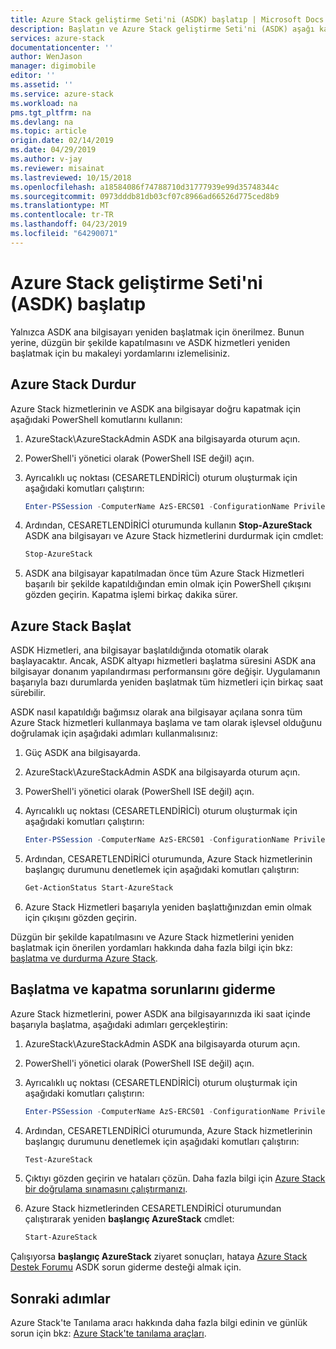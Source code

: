 ```yaml
---
title: Azure Stack geliştirme Seti'ni (ASDK) başlatıp | Microsoft Docs
description: Başlatın ve Azure Stack geliştirme Seti'ni (ASDK) aşağı kapatma hakkında bilgi edinin.
services: azure-stack
documentationcenter: ''
author: WenJason
manager: digimobile
editor: ''
ms.assetid: ''
ms.service: azure-stack
ms.workload: na
pms.tgt_pltfrm: na
ms.devlang: na
ms.topic: article
origin.date: 02/14/2019
ms.date: 04/29/2019
ms.author: v-jay
ms.reviewer: misainat
ms.lastreviewed: 10/15/2018
ms.openlocfilehash: a18584086f74788710d31777939e99d35748344c
ms.sourcegitcommit: 0973dddb81db03cf07c8966ad66526d775ced8b9
ms.translationtype: MT
ms.contentlocale: tr-TR
ms.lasthandoff: 04/23/2019
ms.locfileid: "64290071"
---
```

# <a name="start-and-stop-the-azure-stack-development-kit-asdk"></a>Azure Stack geliştirme Seti'ni (ASDK) başlatıp
Yalnızca ASDK ana bilgisayarı yeniden başlatmak için önerilmez. Bunun yerine, düzgün bir şekilde kapatılmasını ve ASDK hizmetleri yeniden başlatmak için bu makaleyi yordamlarını izlemelisiniz. 

## <a name="stop-azure-stack"></a>Azure Stack Durdur 
Azure Stack hizmetlerinin ve ASDK ana bilgisayar doğru kapatmak için aşağıdaki PowerShell komutlarını kullanın:

1. AzureStack\AzureStackAdmin ASDK ana bilgisayarda oturum açın.
2. PowerShell'i yönetici olarak (PowerShell ISE değil) açın.
3. Ayrıcalıklı uç noktası (CESARETLENDİRİCİ) oturum oluşturmak için aşağıdaki komutları çalıştırın: 

   ```powershell
   Enter-PSSession -ComputerName AzS-ERCS01 -ConfigurationName PrivilegedEndpoint
   ```
4. Ardından, CESARETLENDİRİCİ oturumunda kullanın **Stop-AzureStack** ASDK ana bilgisayarı ve Azure Stack hizmetlerini durdurmak için cmdlet:

   ```powershell
   Stop-AzureStack
   ```
5. ASDK ana bilgisayar kapatılmadan önce tüm Azure Stack Hizmetleri başarılı bir şekilde kapatıldığından emin olmak için PowerShell çıkışını gözden geçirin. Kapatma işlemi birkaç dakika sürer.

## <a name="start-azure-stack"></a>Azure Stack Başlat 
ASDK Hizmetleri, ana bilgisayar başlatıldığında otomatik olarak başlayacaktır. Ancak, ASDK altyapı hizmetleri başlatma süresini ASDK ana bilgisayar donanım yapılandırması performansını göre değişir. Uygulamanın başarıyla bazı durumlarda yeniden başlatmak tüm hizmetleri için birkaç saat sürebilir.

ASDK nasıl kapatıldığı bağımsız olarak ana bilgisayar açılana sonra tüm Azure Stack hizmetleri kullanmaya başlama ve tam olarak işlevsel olduğunu doğrulamak için aşağıdaki adımları kullanmalısınız: 

1. Güç ASDK ana bilgisayarda. 
2. AzureStack\AzureStackAdmin ASDK ana bilgisayarda oturum açın.
3. PowerShell'i yönetici olarak (PowerShell ISE değil) açın.
4. Ayrıcalıklı uç noktası (CESARETLENDİRİCİ) oturum oluşturmak için aşağıdaki komutları çalıştırın:

   ```powershell
   Enter-PSSession -ComputerName AzS-ERCS01 -ConfigurationName PrivilegedEndpoint
   ```
5. Ardından, CESARETLENDİRİCİ oturumunda, Azure Stack hizmetlerinin başlangıç durumunu denetlemek için aşağıdaki komutları çalıştırın:

   ```powershell
   Get-ActionStatus Start-AzureStack
   ```
6. Azure Stack Hizmetleri başarıyla yeniden başlattığınızdan emin olmak için çıkışını gözden geçirin.

Düzgün bir şekilde kapatılmasını ve Azure Stack hizmetlerini yeniden başlatmak için önerilen yordamları hakkında daha fazla bilgi için bkz: [başlatma ve durdurma Azure Stack](../operator/azure-stack-start-and-stop.md). 

## <a name="troubleshoot-startup-and-shutdown"></a>Başlatma ve kapatma sorunlarını giderme 
Azure Stack hizmetlerini, power ASDK ana bilgisayarınızda iki saat içinde başarıyla başlatma, aşağıdaki adımları gerçekleştirin:

1. AzureStack\AzureStackAdmin ASDK ana bilgisayarda oturum açın.
2. PowerShell'i yönetici olarak (PowerShell ISE değil) açın.
3. Ayrıcalıklı uç noktası (CESARETLENDİRİCİ) oturum oluşturmak için aşağıdaki komutları çalıştırın:

   ```powershell
   Enter-PSSession -ComputerName AzS-ERCS01 -ConfigurationName PrivilegedEndpoint
   ```
4. Ardından, CESARETLENDİRİCİ oturumunda, Azure Stack hizmetlerinin başlangıç durumunu denetlemek için aşağıdaki komutları çalıştırın:

   ```powershell
   Test-AzureStack
   ```
5. Çıktıyı gözden geçirin ve hataları çözün. Daha fazla bilgi için [Azure Stack bir doğrulama sınamasını çalıştırmanızı](../operator/azure-stack-diagnostic-test.md).
6. Azure Stack hizmetlerinden CESARETLENDİRİCİ oturumundan çalıştırarak yeniden **başlangıç AzureStack** cmdlet:

   ```powershell
   Start-AzureStack
   ```

Çalışıyorsa **başlangıç AzureStack** ziyaret sonuçları, hataya [Azure Stack Destek Forumu](https://social.msdn.microsoft.com/Forums/en-US/home?forum=azurestack) ASDK sorun giderme desteği almak için. 

## <a name="next-steps"></a>Sonraki adımlar 
Azure Stack'te Tanılama aracı hakkında daha fazla bilgi edinin ve günlük sorun için bkz: [Azure Stack'te tanılama araçları](../operator/azure-stack-diagnostics.md).
